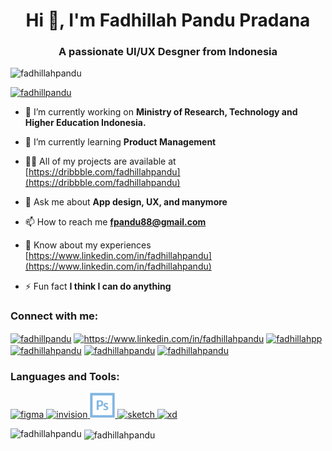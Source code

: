 <h1 align="center">Hi 👋, I'm Fadhillah Pandu Pradana</h1>
<h3 align="center">A passionate UI/UX Desgner from Indonesia</h3>

<p align="left"> <img src="https://komarev.com/ghpvc/?username=fadhillahpandu&label=Profile%20views&color=0e75b6&style=flat" alt="fadhillahpandu" /> </p>

<p align="left"> <a href="https://twitter.com/fadhillpandu" target="blank"><img src="https://img.shields.io/twitter/follow/fadhillpandu?logo=twitter&style=for-the-badge" alt="fadhillpandu" /></a> </p>

- 🔭 I’m currently working on **Ministry of Research, Technology and Higher Education Indonesia.**

- 🌱 I’m currently learning **Product Management**

- 👨‍💻 All of my projects are available at [https://dribbble.com/fadhillahpandu](https://dribbble.com/fadhillahpandu)

- 💬 Ask me about **App design, UX, and manymore**

- 📫 How to reach me **fpandu88@gmail.com**

- 📄 Know about my experiences [https://www.linkedin.com/in/fadhillahpandu](https://www.linkedin.com/in/fadhillahpandu)

- ⚡ Fun fact **I think I can do anything**

<h3 align="left">Connect with me:</h3>
<p align="left">
<a href="https://twitter.com/fadhillpandu" target="blank"><img align="center" src="https://raw.githubusercontent.com/rahuldkjain/github-profile-readme-generator/master/src/images/icons/Social/twitter.svg" alt="fadhillpandu" height="30" width="40" /></a>
<a href="https://linkedin.com/in/https://www.linkedin.com/in/fadhillahpandu" target="blank"><img align="center" src="https://raw.githubusercontent.com/rahuldkjain/github-profile-readme-generator/master/src/images/icons/Social/linked-in-alt.svg" alt="https://www.linkedin.com/in/fadhillahpandu" height="30" width="40" /></a>
<a href="https://fb.com/fadhillahpandu" target="blank"><img align="center" src="https://raw.githubusercontent.com/rahuldkjain/github-profile-readme-generator/master/src/images/icons/Social/facebook.svg" alt="fadhillahpp" height="30" width="40" /></a>
<a href="https://instagram.com/fadhillahpandu" target="blank"><img align="center" src="https://raw.githubusercontent.com/rahuldkjain/github-profile-readme-generator/master/src/images/icons/Social/instagram.svg" alt="fadhillahpandu" height="30" width="40" /></a>
<a href="https://dribbble.com/fadhillahpandu" target="blank"><img align="center" src="https://raw.githubusercontent.com/rahuldkjain/github-profile-readme-generator/master/src/images/icons/Social/dribbble.svg" alt="fadhillahpandu" height="30" width="40" /></a>
<a href="https://www.behance.net/fadhillahpandu" target="blank"><img align="center" src="https://raw.githubusercontent.com/rahuldkjain/github-profile-readme-generator/master/src/images/icons/Social/behance.svg" alt="fadhillahpandu" height="30" width="40" /></a>
</p>

<h3 align="left">Languages and Tools:</h3>
<p align="left"> <a href="https://www.figma.com/" target="_blank" rel="noreferrer"> <img src="https://www.vectorlogo.zone/logos/figma/figma-icon.svg" alt="figma" width="40" height="40"/> </a> <a href="https://www.invisionapp.com/" target="_blank" rel="noreferrer"> <img src="https://www.vectorlogo.zone/logos/invisionapp/invisionapp-icon.svg" alt="invision" width="40" height="40"/> </a> <a href="https://www.photoshop.com/en" target="_blank" rel="noreferrer"> <img src="https://raw.githubusercontent.com/devicons/devicon/master/icons/photoshop/photoshop-line.svg" alt="photoshop" width="40" height="40"/> </a> <a href="https://www.sketch.com/" target="_blank" rel="noreferrer"> <img src="https://www.vectorlogo.zone/logos/sketchapp/sketchapp-icon.svg" alt="sketch" width="40" height="40"/> </a> <a href="https://www.adobe.com/products/xd.html" target="_blank" rel="noreferrer"> <img src="https://cdn.worldvectorlogo.com/logos/adobe-xd.svg" alt="xd" width="40" height="40"/> </a> </p>

<p><img align="left" src="https://github-readme-stats.vercel.app/api/top-langs?username=fadhillahpandu&show_icons=true&locale=en&layout=compact" alt="fadhillahpandu" /></p>

<p>&nbsp;<img align="center" src="https://github-readme-stats.vercel.app/api?username=fadhillahpandu&show_icons=true&locale=en" alt="fadhillahpandu" /></p>
